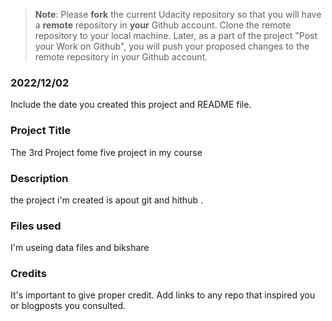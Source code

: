 >**Note**: Please **fork** the current Udacity repository so that you will have a **remote** repository in **your** Github account. Clone the remote repository to your local machine. Later, as a part of the project "Post your Work on Github", you will push your proposed changes to the remote repository in your Github account.

### 2022/12/02
Include the date you created this project and README file.

### Project Title
The 3rd Project fome five project in my course

### Description
the project i'm created is apout git and hithub .

### Files used
I'm useing data files and bikshare 

### Credits
It's important to give proper credit. Add links to any repo that inspired you or blogposts you consulted.

